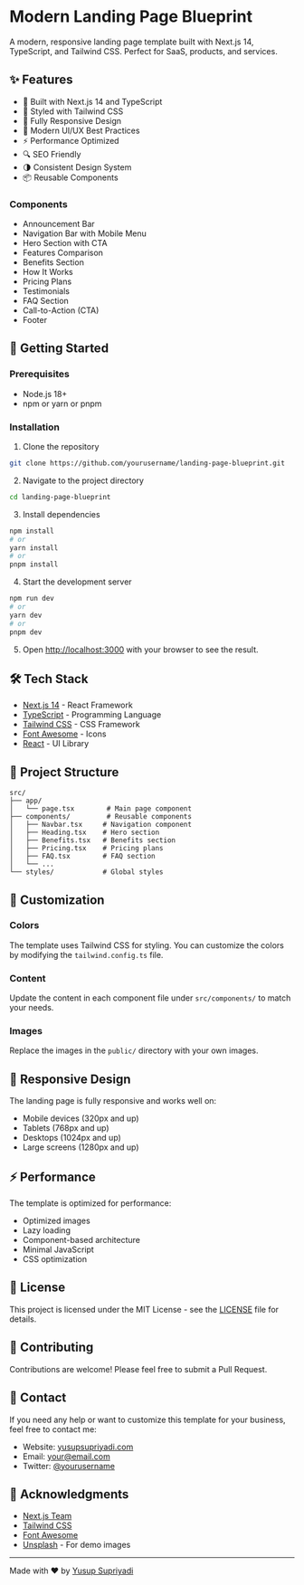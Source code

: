 # Modern Landing Page Blueprint

A modern, responsive landing page template built with Next.js 14, TypeScript, and Tailwind CSS. Perfect for SaaS, products, and services.

## ✨ Features

- 🚀 Built with Next.js 14 and TypeScript
- 🎨 Styled with Tailwind CSS
- 📱 Fully Responsive Design
- 🎯 Modern UI/UX Best Practices
- ⚡ Performance Optimized
- 🔍 SEO Friendly
- 🌗 Consistent Design System
- 📦 Reusable Components

### Components
- Announcement Bar
- Navigation Bar with Mobile Menu
- Hero Section with CTA
- Features Comparison
- Benefits Section
- How It Works
- Pricing Plans
- Testimonials
- FAQ Section
- Call-to-Action (CTA)
- Footer

## 🚀 Getting Started

### Prerequisites
- Node.js 18+ 
- npm or yarn or pnpm

### Installation

1. Clone the repository
```bash
git clone https://github.com/yourusername/landing-page-blueprint.git
```

2. Navigate to the project directory
```bash
cd landing-page-blueprint
```

3. Install dependencies
```bash
npm install
# or
yarn install
# or
pnpm install
```

4. Start the development server
```bash
npm run dev
# or
yarn dev
# or
pnpm dev
```

5. Open [http://localhost:3000](http://localhost:3000) with your browser to see the result.

## 🛠️ Tech Stack

- [Next.js 14](https://nextjs.org/) - React Framework
- [TypeScript](https://www.typescriptlang.org/) - Programming Language
- [Tailwind CSS](https://tailwindcss.com/) - CSS Framework
- [Font Awesome](https://fontawesome.com/) - Icons
- [React](https://reactjs.org/) - UI Library

## 📁 Project Structure

```
src/
├── app/
│   └── page.tsx        # Main page component
├── components/         # Reusable components
│   ├── Navbar.tsx     # Navigation component
│   ├── Heading.tsx    # Hero section
│   ├── Benefits.tsx   # Benefits section
│   ├── Pricing.tsx    # Pricing plans
│   ├── FAQ.tsx        # FAQ section
│   └── ...
└── styles/            # Global styles
```

## 🎨 Customization

### Colors
The template uses Tailwind CSS for styling. You can customize the colors by modifying the `tailwind.config.ts` file.

### Content
Update the content in each component file under `src/components/` to match your needs.

### Images
Replace the images in the `public/` directory with your own images.

## 📱 Responsive Design

The landing page is fully responsive and works well on:
- Mobile devices (320px and up)
- Tablets (768px and up)
- Desktops (1024px and up)
- Large screens (1280px and up)

## ⚡ Performance

The template is optimized for performance:
- Optimized images
- Lazy loading
- Component-based architecture
- Minimal JavaScript
- CSS optimization

## 🔑 License

This project is licensed under the MIT License - see the [LICENSE](LICENSE) file for details.

## 🤝 Contributing

Contributions are welcome! Please feel free to submit a Pull Request.

## 📧 Contact

If you need any help or want to customize this template for your business, feel free to contact me:

- Website: [yusupsupriyadi.com](https://yusupsupriyadi.com)
- Email: your@email.com
- Twitter: [@yourusername](https://twitter.com/yourusername)

## 🙏 Acknowledgments

- [Next.js Team](https://nextjs.org/)
- [Tailwind CSS](https://tailwindcss.com/)
- [Font Awesome](https://fontawesome.com/)
- [Unsplash](https://unsplash.com/) - For demo images

---
Made with ❤️ by [Yusup Supriyadi](https://yusupsupriyadi.com)
